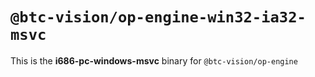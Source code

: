 # `@btc-vision/op-engine-win32-ia32-msvc`

This is the **i686-pc-windows-msvc** binary for `@btc-vision/op-engine`
